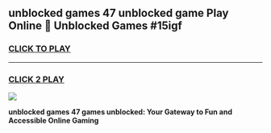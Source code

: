 
## unblocked games 47 unblocked game Play Online 👋 Unblocked Games #15igf
<h3>
<a href="https://premium.freeplayer.one?title=unblocked_games_47&ref=21F">CLICK TO PLAY</a></h3>
<hr>

<h3>
<a href="https://premium.freeplayer.one?title=unblocked_games_47&ref=21F">CLICK 2 PLAY</a>
  
</h3>

<a href="https://premium.freeplayer.one?title=unblocked_games_47&ref=21F/"><img src="https://clearcache.store/games.png"></a>


**unblocked games 47 games unblocked: Your Gateway to Fun and Accessible Online Gaming**
